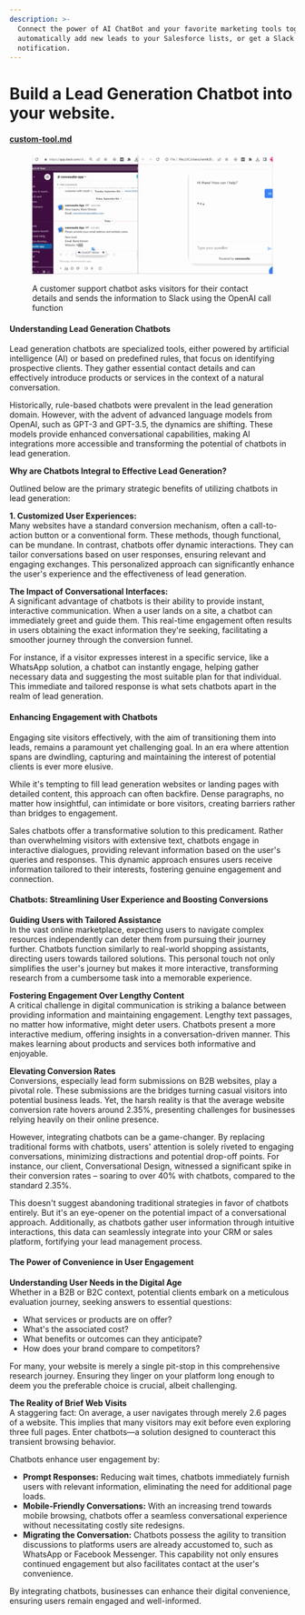 ```yaml
---
description: >-
  Connect the power of AI ChatBot and your favorite marketing tools together
  automatically add new leads to your Salesforce lists, or get a Slack
  notification.
---
```


# Build a Lead Generation Chatbot into your website.

#### [custom-tool.md](../tools/custom-tool.md "mention")

####

<figure><img src="../.gitbook/assets/collect leads.gif" alt=""><figcaption><p>A customer support chatbot asks visitors for their contact details and sends the information to Slack using the OpenAI call function</p></figcaption></figure>

#### Understanding Lead Generation Chatbots

Lead generation chatbots are specialized tools, either powered by artificial intelligence (AI) or based on predefined rules, that focus on identifying prospective clients. They gather essential contact details and can effectively introduce products or services in the context of a natural conversation.

Historically, rule-based chatbots were prevalent in the lead generation domain. However, with the advent of advanced language models from OpenAI, such as GPT-3 and GPT-3.5, the dynamics are shifting. These models provide enhanced conversational capabilities, making AI integrations more accessible and transforming the potential of chatbots in lead generation.

**Why are Chatbots Integral to Effective Lead Generation?**

Outlined below are the primary strategic benefits of utilizing chatbots in lead generation:

**1. Customized User Experiences:**\
Many websites have a standard conversion mechanism, often a call-to-action button or a conventional form. These methods, though functional, can be mundane. In contrast, chatbots offer dynamic interactions. They can tailor conversations based on user responses, ensuring relevant and engaging exchanges. This personalized approach can significantly enhance the user's experience and the effectiveness of lead generation.

**The Impact of Conversational Interfaces:**\
A significant advantage of chatbots is their ability to provide instant, interactive communication. When a user lands on a site, a chatbot can immediately greet and guide them. This real-time engagement often results in users obtaining the exact information they're seeking, facilitating a smoother journey through the conversion funnel.

For instance, if a visitor expresses interest in a specific service, like a WhatsApp solution, a chatbot can instantly engage, helping gather necessary data and suggesting the most suitable plan for that individual. This immediate and tailored response is what sets chatbots apart in the realm of lead generation.

#### Enhancing Engagement with Chatbots

Engaging site visitors effectively, with the aim of transitioning them into leads, remains a paramount yet challenging goal. In an era where attention spans are dwindling, capturing and maintaining the interest of potential clients is ever more elusive.

While it's tempting to fill lead generation websites or landing pages with detailed content, this approach can often backfire. Dense paragraphs, no matter how insightful, can intimidate or bore visitors, creating barriers rather than bridges to engagement.

Sales chatbots offer a transformative solution to this predicament. Rather than overwhelming visitors with extensive text, chatbots engage in interactive dialogues, providing relevant information based on the user's queries and responses. This dynamic approach ensures users receive information tailored to their interests, fostering genuine engagement and connection.

#### Chatbots: Streamlining User Experience and Boosting Conversions

**Guiding Users with Tailored Assistance**\
In the vast online marketplace, expecting users to navigate complex resources independently can deter them from pursuing their journey further. Chatbots function similarly to real-world shopping assistants, directing users towards tailored solutions. This personal touch not only simplifies the user's journey but makes it more interactive, transforming research from a cumbersome task into a memorable experience.

**Fostering Engagement Over Lengthy Content**\
A critical challenge in digital communication is striking a balance between providing information and maintaining engagement. Lengthy text passages, no matter how informative, might deter users. Chatbots present a more interactive medium, offering insights in a conversation-driven manner. This makes learning about products and services both informative and enjoyable.

**Elevating Conversion Rates**\
Conversions, especially lead form submissions on B2B websites, play a pivotal role. These submissions are the bridges turning casual visitors into potential business leads. Yet, the harsh reality is that the average website conversion rate hovers around 2.35%, presenting challenges for businesses relying heavily on their online presence.

However, integrating chatbots can be a game-changer. By replacing traditional forms with chatbots, users' attention is solely riveted to engaging conversations, minimizing distractions and potential drop-off points. For instance, our client, Conversational Design, witnessed a significant spike in their conversion rates – soaring to over 40% with chatbots, compared to the standard 2.35%.

This doesn't suggest abandoning traditional strategies in favor of chatbots entirely. But it's an eye-opener on the potential impact of a conversational approach. Additionally, as chatbots gather user information through intuitive interactions, this data can seamlessly integrate into your CRM or sales platform, fortifying your lead management process.

#### The Power of Convenience in User Engagement

**Understanding User Needs in the Digital Age**\
Whether in a B2B or B2C context, potential clients embark on a meticulous evaluation journey, seeking answers to essential questions:

* What services or products are on offer?
* What's the associated cost?
* What benefits or outcomes can they anticipate?
* How does your brand compare to competitors?

For many, your website is merely a single pit-stop in this comprehensive research journey. Ensuring they linger on your platform long enough to deem you the preferable choice is crucial, albeit challenging.

**The Reality of Brief Web Visits**\
A staggering fact: On average, a user navigates through merely 2.6 pages of a website. This implies that many visitors may exit before even exploring three full pages. Enter chatbots—a solution designed to counteract this transient browsing behavior.

Chatbots enhance user engagement by:

* **Prompt Responses:** Reducing wait times, chatbots immediately furnish users with relevant information, eliminating the need for additional page loads.
* **Mobile-Friendly Conversations:** With an increasing trend towards mobile browsing, chatbots offer a seamless conversational experience without necessitating costly site redesigns.
* **Migrating the Conversation:** Chatbots possess the agility to transition discussions to platforms users are already accustomed to, such as WhatsApp or Facebook Messenger. This capability not only ensures continued engagement but also facilitates contact at the user's convenience.

By integrating chatbots, businesses can enhance their digital convenience, ensuring users remain engaged and well-informed.

